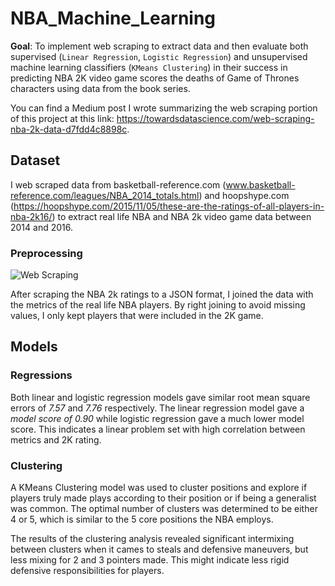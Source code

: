 # NBA_Machine_Learning
**Goal**: 
To implement web scraping to extract data and then evaluate both supervised (```Linear Regression```, ```Logistic Regression```) and unsupervised machine learning classifiers (```KMeans Clustering```) in their success in predicting NBA 2K video game scores the deaths of Game of Thrones characters using data from the book series.

You can find a Medium post I wrote summarizing the web scraping portion of this project at this link: https://towardsdatascience.com/web-scraping-nba-2k-data-d7fdd4c8898c. 

## Dataset

I web scraped data from basketball-reference.com (www.basketball-reference.com/leagues/NBA_2014_totals.html) and hoopshype.com (https://hoopshype.com/2015/11/05/these-are-the-ratings-of-all-players-in-nba-2k16/) to extract real life NBA and NBA 2k video game data between 2014 and 2016.

### Preprocessing

![Web Scraping](https://miro.medium.com/max/1400/1*mldbTJKcExM6zH7B9BSohQ.png)

After scraping the NBA 2k ratings to a JSON format, I joined the data with the metrics of the real life NBA players. By right joining to avoid missing values, I only kept players that were included in the 2K game.

## Models

### Regressions

Both linear and logistic regression models gave similar root mean square errors of *7.57* and *7.76* respectively. The linear regression model gave a *model score of 0.90* while logistic regression gave a much lower model score. This indicates a linear problem set with high correlation between metrics and 2K rating.

### Clustering

A KMeans Clustering model was used to cluster positions and explore if players truly made plays according to their position or if being a generalist was common. The optimal number of clusters was determined to be either 4 or 5, which is similar to the 5 core positions the NBA employs. 

The results of the clustering analysis revealed significant intermixing between clusters when it cames to steals and defensive maneuvers, but less mixing for 2 and 3 pointers made. This might indicate less rigid defensive responsibilities for players.



